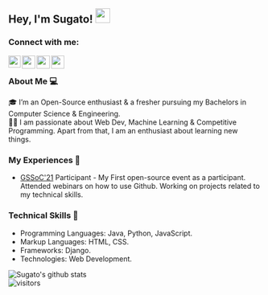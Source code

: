 ## Hey, I'm Sugato! <img src="https://github.com/TheDudeThatCode/TheDudeThatCode/blob/master/Assets/Hi.gif" width="29px">

### Connect with me:

<a href="https://www.linkedin.com/in/sugato-bagchi-35a81a1b1/">
  <img align="left" width="24px" src="https://cdn.jsdelivr.net/npm/simple-icons@v3/icons/linkedin.svg"  />
</a>

<a href="https://twitter.com/sugato_bagchi">
  <img align="left" width="26px" src="https://cdn.jsdelivr.net/npm/simple-icons@v3/icons/twitter.svg" />
</a>

<a href="mailto:sugato.bagchi.of@gmail.com">
  <img align="left" width="26px" src="https://cdn.jsdelivr.net/npm/simple-icons@v3/icons/gmail.svg" />

<a href="https://www.facebook.com/sugato.bagchi.50/">
  <img align="left" width="26px" src="https://cdn.jsdelivr.net/npm/simple-icons@3.13.0/icons/facebook.svg" />
</a>

<br />

### About Me 💻
🎓 I’m an Open-Source enthusiast & a fresher pursuing my Bachelors in Computer Science & Engineering. </br>
👨‍💻  I am passionate about Web Dev, Machine Learning & Competitive Programming. Apart from that, I am an enthusiast about learning new things. </br>

### My Experiences 🙌
- [GSSoC'21](https://gssoc.girlscript.tech/index.html#) Participant - My First open-source event as a participant. Attended webinars on how to use Github. Working on projects related to my technical skills.

### Technical Skills 📖
- Programming Languages: Java, Python, JavaScript.
- Markup Languages: HTML, CSS.
- Frameworks: Django.
- Technologies: Web Development.


![Sugato's github stats](https://github-readme-stats.vercel.app/api?username=sugatobagchi&show_icons=true&hide_border=true)
<br />
![visitors](https://visitor-badge.laobi.icu/badge?page_id=sugatobagchi.sugatobagchi)
